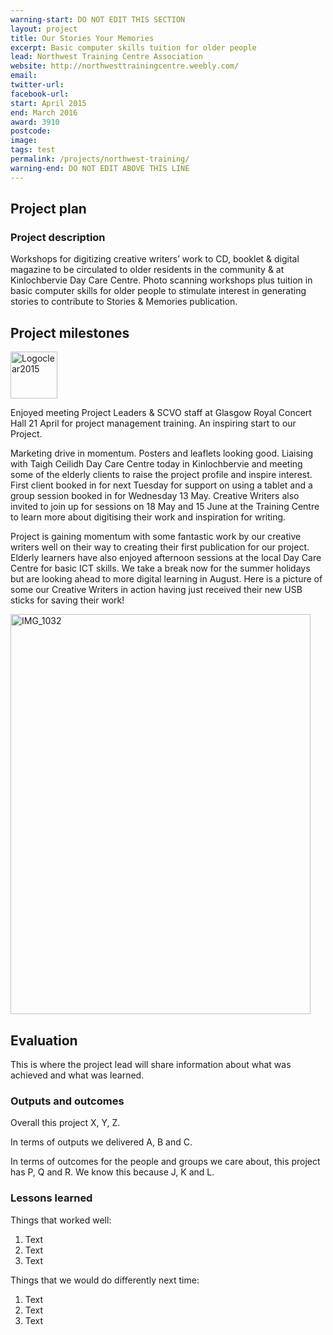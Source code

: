 ```yaml
---
warning-start: DO NOT EDIT THIS SECTION
layout: project
title: Our Stories Your Memories
excerpt: Basic computer skills tuition for older people
lead: Northwest Training Centre Association
website: http://northwesttrainingcentre.weebly.com/
email: 
twitter-url: 
facebook-url: 
start: April 2015
end: March 2016
award: 3910
postcode: 
image:
tags: test
permalink: /projects/northwest-training/
warning-end: DO NOT EDIT ABOVE THIS LINE
---
```


## Project plan

### Project description

Workshops for digitizing creative writers’ work to CD, booklet & digital magazine to be circulated to older residents in the community & at Kinlochbervie Day Care Centre. Photo scanning workshops plus tuition in basic computer skills for older people to stimulate interest in generating stories to contribute to Stories & Memories publication.


## Project milestones
<a href="https://www.flickr.com/photos/107623743@N02/17377620482" title="Logoclear2015 by Jane Stevenson, on Flickr"><img src="https://farm9.staticflickr.com/8844/17377620482_0caea130ed_s.jpg" width="75" height="75" alt="Logoclear2015"></a>

Enjoyed meeting Project Leaders & SCVO staff at Glasgow Royal Concert Hall 21 April for project management training.  An inspiring start to our Project.  

Marketing drive in momentum.  Posters and leaflets looking good. Liaising with Taigh Ceilidh Day Care Centre today in Kinlochbervie and meeting some of the elderly clients to raise the project profile and inspire interest.  First client booked in for next Tuesday for support on using a tablet and a group session booked in for Wednesday 13 May.  Creative Writers also invited to join up for sessions on 18 May and 15 June at the Training Centre to learn more about digitising their work and inspiration for writing. 

Project is gaining momentum with some fantastic work by our creative writers well on their way to creating their first publication for our project.  Elderly learners have also enjoyed afternoon sessions at the local Day Care Centre for basic ICT skills.  We take a break now for the summer holidays but are looking ahead to more digital learning in August.  Here is a picture of some our Creative Writers in action having just received their new USB sticks for saving their work!  

<a href="https://www.flickr.com/photos/107623743@N02/19111799089" title="IMG_1032 by Jane Stevenson, on Flickr"><img src="https://c1.staticflickr.com/1/361/19111799089_c2766151dd_z.jpg" width="480" height="640" alt="IMG_1032"></a>
## Evaluation

This is where the project lead will share information about what was achieved and what was learned.

### Outputs and outcomes

Overall this project X, Y, Z.

In terms of outputs we delivered A, B and C.

In terms of outcomes for the people and groups we care about, this project has P, Q and R. We know this because J, K and L.

### Lessons learned

Things that worked well:

1. Text
2. Text
3. Text

Things that we would do differently next time:

1. Text
2. Text
3. Text
